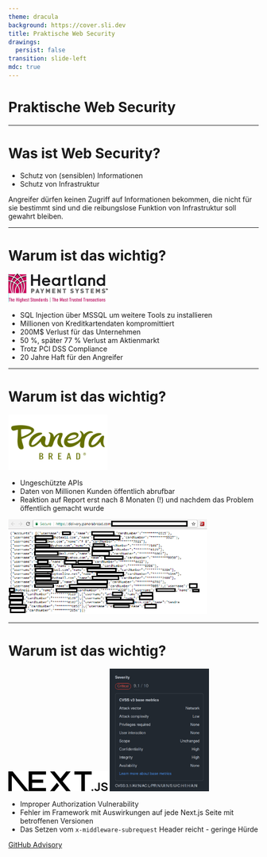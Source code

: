 ```yaml
---
theme: dracula
background: https://cover.sli.dev
title: Praktische Web Security
drawings:
  persist: false
transition: slide-left
mdc: true
---
```


# Praktische Web Security

---

# Was ist Web Security?

- Schutz von (sensiblen) Informationen
- Schutz von Infrastruktur

Angreifer dürfen keinen Zugriff auf Informationen bekommen, die nicht für sie bestimmt sind und die reibungslose
Funktion von Infrastruktur soll gewahrt bleiben.

---

# Warum ist das wichtig?

<img src="./assets/heartland-logo.jpg" width="200" class="float-end">

- SQL Injection über MSSQL um weitere Tools zu installieren
- Millionen von Kreditkartendaten kompromittiert
- 200M$ Verlust für das Unternehmen
- 50 %, später 77 % Verlust am Aktienmarkt
- Trotz PCI DSS Compliance
- 20 Jahre Haft für den Angreifer

---

# Warum ist das wichtig?

<div class="flex flex-col float-end items-end">
    <img src="./assets/panera-bread-logo.png" width="200" class="bg-white">
</div>

- Ungeschützte APIs
- Daten von Millionen Kunden öffentlich abrufbar
- Reaktion auf Report erst nach 8 Monaten (!) und nachdem das Problem öffentlich gemacht wurde

<img src="./assets/panera-bread-leak.png" width="400" class="mt-4">

---

# Warum ist das wichtig?

<div class="flex flex-col float-end items-end">
    <img src="./assets/nextjs-logo.svg" alt="Next.js" width="200" class="bg-white p-4">
    <img src="./assets/nextjs-severity.png" alt="GitHub Advisory" width="200" class="mt-4">
</div>

- Improper Authorization Vulnerability
- Fehler im Framework mit Auswirkungen auf jede Next.js Seite mit betroffenen Versionen
- Das Setzen vom `x-middleware-subrequest` Header reicht - geringe Hürde

<Footer>
    <a href="https://github.com/vercel/next.js/security/advisories/GHSA-f82v-jwr5-mffw">GitHub Advisory</a>
</Footer>
